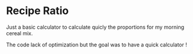 # Recipe Ratio

Just a basic calculator to calculate quicly the proportions for my morning cereal mix.

The code lack of optimization but the goal was to have a quick calculator !
